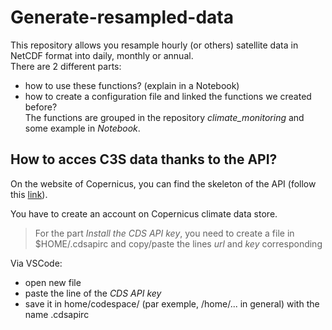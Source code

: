 # Generate-resampled-data  

This repository allows you resample hourly (or others) satellite data in NetCDF format into daily, monthly or annual.  
There are 2 different parts:  
- how to use these functions? (explain in a Notebook)
- how to create a configuration file and linked the functions we created before?  
The functions are grouped in the repository _climate_monitoring_ and some example in _Notebook_.

## How to acces C3S data thanks to the API?
On the website of Copernicus, you can find the skeleton of the API (follow this [link](https://cds.climate.copernicus.eu/how-to-api)).  

You have to create an account on Copernicus climate data store.  

> For the part _Install the CDS API key_, you need to create a file in $HOME/.cdsapirc and copy/paste the lines _url_ and _key_ corresponding

Via VSCode:
- open new file
- paste the line of the _CDS API key_
- save it in home/codespace/ (par exemple, /home/... in general) with the name .cdsapirc